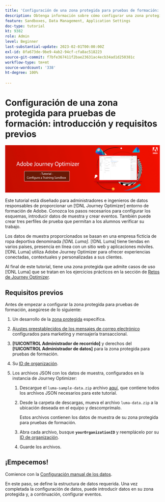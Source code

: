 ```yaml
---
title: 'Configuración de una zona protegida para pruebas de formación: introducción'
description: Obtenga información sobre cómo configurar una zona protegida para fines de formación. Siga los pasos necesarios para configurar los esquemas, introducir datos de muestra y crear eventos.
feature: Sandboxes, Data Management, Application Settings
doc-type: tutorial
kt: 9382
role: Admin
level: Beginner
last-substantial-update: 2023-02-01T00:00:00Z
exl-id: 8fa673de-9be9-4ab2-94cf-cfa8ac518223
source-git-commit: f7bfe367411f2bae23631ac4ecb34ad1d250381c
workflow-type: tm+mt
source-wordcount: '338'
ht-degree: 100%

---
```


# Configuración de una zona protegida para pruebas de formación: introducción y requisitos previos

![Tutorial de banner: Configuración de una zona protegida para pruebas de formación](./assets/ajo-banner-configure-training-sandbox.png)

Este tutorial está diseñado para administradores e ingenieros de datos responsables de proporcionar un [!DNL Journey Optimizer] entorno de formación de Adobe. Conozca los pasos necesarios para configurar los esquemas, introducir datos de muestra y crear eventos. También puede crear tres perfiles de prueba que permitan a los alumnos verificar su trabajo.

Los datos de muestra proporcionados se basan en una empresa ficticia de ropa deportiva denominada _[!DNL Luma]_. [!DNL Luma] tiene tiendas en varios países, presencia en línea con un sitio web y aplicaciones móviles. [!DNL Luma] utiliza Adobe Journey Optimizer para ofrecer experiencias conectadas, contextuales y personalizadas a sus clientes.

Al final de este tutorial, tiene una zona protegida que admite casos de uso [!DNL Luma] que se tratan en los ejercicios prácticos en la sección de [Retos de Journey Optimizer](/help/challenges/introduction-and-prerequisites.md).

## Requisitos previos

Antes de empezar a configurar la zona protegida para pruebas de formación, asegúrese de lo siguiente:

1. Un desarrollo de la [zona protegida](https://experienceleague.adobe.com/docs/journey-optimizer-learn/tutorials/access-control/create-and-manage-sandboxes.html?lang=es) específica.

1. [Ajustes preestablecidos de los mensajes de correo electrónico](https://experienceleague.adobe.com/docs/journey-optimizer-learn/tutorials/configuration/channel-configuration/set-up-email-channel.html?lang=es) configurados para marketing y mensajería transaccional.

1. **[!UICONTROL Administrador de recorrido]** y derechos del **[!UICONTROL Administrador de datos]** para la zona protegida para pruebas de formación.

1. Su [ID de organización](https://experienceleague.adobe.com/docs/core-services/interface/administration/organizations.html?lang=es).

1. Los archivos JSON con los datos de muestra, configurados en la instancia de Journey Optimizer:

   1. Descargue el `luma-sample-data.zip` archivo [aquí](/help/tutorial-configure-a-training-sandbox/assets/luma-data/luma-sample-data.zip), que contiene todos los archivos JSON necesarios para este tutorial.

   1. Desde la carpeta de descargas, mueva el archivo `luma-data.zip` a la ubicación deseada en el equipo y descomprímalo.

      Estos archivos contienen los datos de muestra de su zona protegida para pruebas de formación.

   1. Abra cada archivo, busque **`yourOrganizationID`** y reemplácelo por su [ID de organización](https://experienceleague.adobe.com/docs/core-services/interface/administration/organizations.html?lang=es).

   1. Guarde los archivos.

## ¡Empecemos!

Comience con la [Configuración manual de los datos](/help/tutorial-configure-a-training-sandbox/manual-data-set-up.md).

En este paso, se define la estructura de datos requerida. Una vez completada la configuración de datos, puede introducir datos en su zona protegida y, a continuación, configurar eventos.

